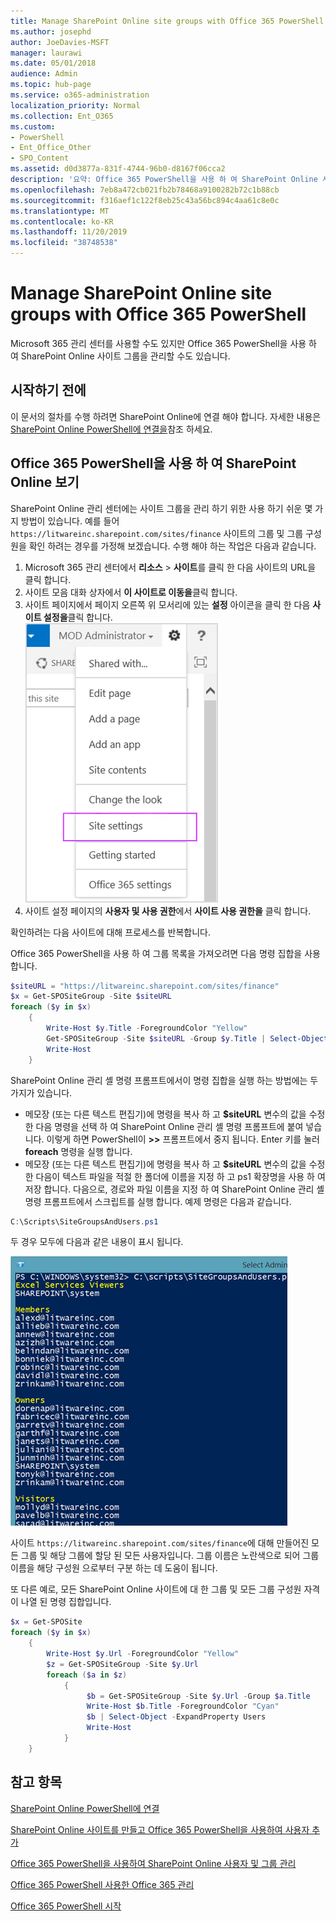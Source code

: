 ```yaml
---
title: Manage SharePoint Online site groups with Office 365 PowerShell
ms.author: josephd
author: JoeDavies-MSFT
manager: laurawi
ms.date: 05/01/2018
audience: Admin
ms.topic: hub-page
ms.service: o365-administration
localization_priority: Normal
ms.collection: Ent_O365
ms.custom:
- PowerShell
- Ent_Office_Other
- SPO_Content
ms.assetid: d0d3877a-831f-4744-96b0-d8167f06cca2
description: '요약: Office 365 PowerShell을 사용 하 여 SharePoint Online 사이트 그룹을 관리 합니다.'
ms.openlocfilehash: 7eb8a472cb021fb2b78468a9100282b72c1b88cb
ms.sourcegitcommit: f316aef1c122f8eb25c43a56bc894c4aa61c8e0c
ms.translationtype: MT
ms.contentlocale: ko-KR
ms.lasthandoff: 11/20/2019
ms.locfileid: "38748538"
---
```

# <a name="manage-sharepoint-online-site-groups-with-office-365-powershell"></a>Manage SharePoint Online site groups with Office 365 PowerShell

Microsoft 365 관리 센터를 사용할 수도 있지만 Office 365 PowerShell을 사용 하 여 SharePoint Online 사이트 그룹을 관리할 수도 있습니다.

## <a name="before-you-begin"></a>시작하기 전에

이 문서의 절차를 수행 하려면 SharePoint Online에 연결 해야 합니다. 자세한 내용은 [SharePoint Online PowerShell에 연결을](https://docs.microsoft.com/powershell/sharepoint/sharepoint-online/connect-sharepoint-online?view=sharepoint-ps)참조 하세요.

## <a name="view-sharepoint-online-with-office-365-powershell"></a>Office 365 PowerShell을 사용 하 여 SharePoint Online 보기

SharePoint Online 관리 센터에는 사이트 그룹을 관리 하기 위한 사용 하기 쉬운 몇 가지 방법이 있습니다. 예를 들어 `https://litwareinc.sharepoint.com/sites/finance` 사이트의 그룹 및 그룹 구성원을 확인 하려는 경우를 가정해 보겠습니다. 수행 해야 하는 작업은 다음과 같습니다.

1. Microsoft 365 관리 센터에서 **리소스** > **사이트**를 클릭 한 다음 사이트의 URL을 클릭 합니다.
2. 사이트 모음 대화 상자에서 **이 사이트로 이동을**클릭 합니다.
3. 사이트 페이지에서 페이지 오른쪽 위 모서리에 있는 **설정** 아이콘을 클릭 한 다음 **사이트 설정을**클릭 합니다.<br/>
![SharePoint Online 사이트 설정](media/spo-site-settings.png)<br/>
4. 사이트 설정 페이지의 **사용자 및 사용 권한**에서 **사이트 사용 권한을** 클릭 합니다.

확인하려는 다음 사이트에 대해 프로세스를 반복합니다.

Office 365 PowerShell을 사용 하 여 그룹 목록을 가져오려면 다음 명령 집합을 사용 합니다.

```powershell
$siteURL = "https://litwareinc.sharepoint.com/sites/finance"
$x = Get-SPOSiteGroup -Site $siteURL
foreach ($y in $x)
    {
        Write-Host $y.Title -ForegroundColor "Yellow"
        Get-SPOSiteGroup -Site $siteURL -Group $y.Title | Select-Object -ExpandProperty Users
        Write-Host
    }
```

SharePoint Online 관리 셸 명령 프롬프트에서이 명령 집합을 실행 하는 방법에는 두 가지가 있습니다.

- 메모장 (또는 다른 텍스트 편집기)에 명령을 복사 하 고 **$siteURL** 변수의 값을 수정한 다음 명령을 선택 하 여 SharePoint Online 관리 셸 명령 프롬프트에 붙여 넣습니다. 이렇게 하면 PowerShell이 **>>** 프롬프트에서 중지 됩니다. Enter 키를 눌러 **foreach** 명령을 실행 합니다.<br/>
- 메모장 (또는 다른 텍스트 편집기)에 명령을 복사 하 고 **$siteURL** 변수의 값을 수정한 다음이 텍스트 파일을 적절 한 폴더에 이름을 지정 하 고 ps1 확장명을 사용 하 여 저장 합니다. 다음으로, 경로와 파일 이름을 지정 하 여 SharePoint Online 관리 셸 명령 프롬프트에서 스크립트를 실행 합니다. 예제 명령은 다음과 같습니다.

```powershell
C:\Scripts\SiteGroupsAndUsers.ps1
```

두 경우 모두에 다음과 같은 내용이 표시 됩니다.

![SharePoint Online 사이트 그룹](media/SPO-site-groups.png)

사이트 `https://litwareinc.sharepoint.com/sites/finance`에 대해 만들어진 모든 그룹 및 해당 그룹에 할당 된 모든 사용자입니다. 그룹 이름은 노란색으로 되어 그룹 이름을 해당 구성원 으로부터 구분 하는 데 도움이 됩니다.

또 다른 예로, 모든 SharePoint Online 사이트에 대 한 그룹 및 모든 그룹 구성원 자격이 나열 된 명령 집합입니다.

```powershell
$x = Get-SPOSite
foreach ($y in $x)
    {
        Write-Host $y.Url -ForegroundColor "Yellow"
        $z = Get-SPOSiteGroup -Site $y.Url
        foreach ($a in $z)
            {
                 $b = Get-SPOSiteGroup -Site $y.Url -Group $a.Title 
                 Write-Host $b.Title -ForegroundColor "Cyan"
                 $b | Select-Object -ExpandProperty Users
                 Write-Host
            }
    }
```
    
## <a name="see-also"></a>참고 항목

[SharePoint Online PowerShell에 연결](https://docs.microsoft.com/powershell/sharepoint/sharepoint-online/connect-sharepoint-online?view=sharepoint-ps)

[SharePoint Online 사이트를 만들고 Office 365 PowerShell을 사용하여 사용자 추가](create-sharepoint-sites-and-add-users-with-powershell.md)

[Office 365 PowerShell을 사용하여 SharePoint Online 사용자 및 그룹 관리](manage-sharepoint-users-and-groups-with-powershell.md)

[Office 365 PowerShell 사용한 Office 365 관리](manage-office-365-with-office-365-powershell.md)
  
[Office 365 PowerShell 시작](getting-started-with-office-365-powershell.md)

